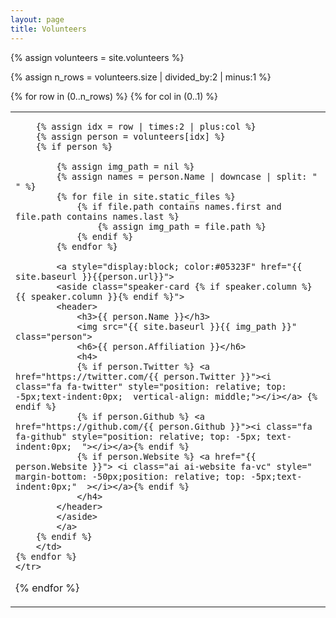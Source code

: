```yaml
---
layout: page
title: Volunteers
---
```


<html>

{% assign volunteers = site.volunteers %}

{% assign n_rows = volunteers.size | divided_by:2 | minus:1 %}
<table class="people">
{% for row in (0..n_rows) %}
    <tr class="people">
    {% for col in (0..1) %}
        <td class="people">

        {% assign idx = row | times:2 | plus:col %}
        {% assign person = volunteers[idx] %}
        {% if person %}

            {% assign img_path = nil %}
            {% assign names = person.Name | downcase | split: " " %}
            {% for file in site.static_files %}                
                {% if file.path contains names.first and file.path contains names.last %}
                    {% assign img_path = file.path %}
                {% endif %}
            {% endfor %}

            <a style="display:block; color:#05323F" href="{{ site.baseurl }}{{person.url}}">
            <aside class="speaker-card {% if speaker.column %} {{ speaker.column }}{% endif %}">
            <header>
                <h3>{{ person.Name }}</h3>
                <img src="{{ site.baseurl }}{{ img_path }}" class="person">
                <h6>{{ person.Affiliation }}</h6>
                <h4>
                {% if person.Twitter %} <a href="https://twitter.com/{{ person.Twitter }}"><i class="fa fa-twitter" style="position: relative; top: -5px;text-indent:0px;  vertical-align: middle;"></i></a> {% endif %}
                {% if person.Github %} <a href="https://github.com/{{ person.Github }}"><i class="fa fa-github" style="position: relative; top: -5px; text-indent:0px;  "></i></a>{% endif %}
                {% if person.Website %} <a href="{{ person.Website }}"> <i class="ai ai-website fa-vc" style="  margin-bottom: -50px;position: relative; top: -5px;text-indent:0px;"  ></i></a>{% endif %} 
                </h4>
            </header>
            </aside>
            </a>
        {% endif %}
        </td>
    {% endfor %}
    </tr>
{% endfor %}
</table>

</html>